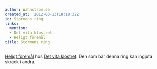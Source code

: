 ```yaml
---
author: Wahnstrom.se
created_at: '2012-03-13T18:18:32Z'
id: Stormens ring
links:
  mention:
  - Det vita klostret
  - Heligt föremål
title: Stormens ring
---
```


[Heligt föremål] hos [Det vita klostret]. Den som bär denna ring kan ingjuta skräck i andra.

  [Heligt föremål]: Heligt_föremål
  [Det vita klostret]: Det_vita_klostret